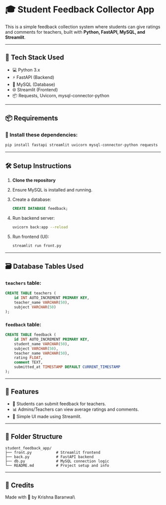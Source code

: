 # 🎓 Student Feedback Collector App

This is a simple feedback collection system where students can give ratings and comments for teachers, built with **Python, FastAPI, MySQL, and Streamlit**.

---

## 🚀 Tech Stack Used

* 💻 Python 3.x
* ⚡ FastAPI (Backend)
* 🧠 MySQL (Database)
* 🌐 Streamlit (Frontend)
* 📦 Requests, Uvicorn, mysql-connector-python

---

## 📦 Requirements

### 🔧 Install these dependencies:

```bash
pip install fastapi streamlit uvicorn mysql-connector-python requests
```

---

## 🛠️ Setup Instructions

1. **Clone the repository**
2. Ensure MySQL is installed and running.
3. Create a database:

   ```sql
   CREATE DATABASE feedback;
   ```
4. Run backend server:

   ```bash
   uvicorn back:app --reload
   ```
5. Run frontend (UI):

   ```bash
   streamlit run front.py
   ```

---

## 🗃️ Database Tables Used

### `teachers` table:

```sql
CREATE TABLE teachers (
    id INT AUTO_INCREMENT PRIMARY KEY,
    teacher_name VARCHAR(50),
    subject VARCHAR(50)
);
```

### `feedback` table:

```sql
CREATE TABLE feedback (
    id INT AUTO_INCREMENT PRIMARY KEY,
    student_name VARCHAR(50),
    subject VARCHAR(50),
    teacher_name VARCHAR(50),
    rating FLOAT,
    comment TEXT,
    submitted_at TIMESTAMP DEFAULT CURRENT_TIMESTAMP
);
```

---

## 📸 Features

* 📝 Students can submit feedback for teachers.
* 📊 Admins/Teachers can view average ratings and comments.
* 🎨 Simple UI made using Streamlit.

---

## 📁 Folder Structure

```
student_feedback_app/
├── front.py           # Streamlit frontend
├── back.py            # FastAPI backend
├── db.py              # MySQL connection logic
└── README.md          # Project setup and info
```

---

## 🙏 Credits

Made with 💛 by Krishna Baranwal\\
